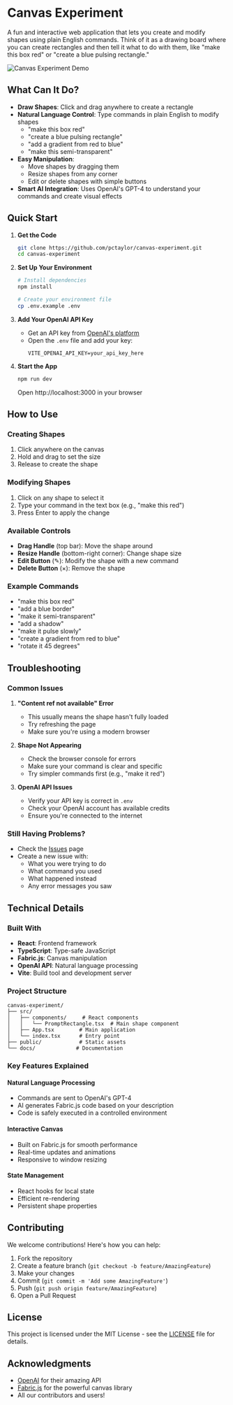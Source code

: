 # Canvas Experiment

A fun and interactive web application that lets you create and modify shapes using plain English commands. Think of it as a drawing board where you can create rectangles and then tell it what to do with them, like "make this box red" or "create a blue pulsing rectangle."

![Canvas Experiment Demo](docs/demo.gif)

## What Can It Do?

- **Draw Shapes**: Click and drag anywhere to create a rectangle
- **Natural Language Control**: Type commands in plain English to modify shapes
  - "make this box red"
  - "create a blue pulsing rectangle"
  - "add a gradient from red to blue"
  - "make this semi-transparent"
- **Easy Manipulation**: 
  - Move shapes by dragging them
  - Resize shapes from any corner
  - Edit or delete shapes with simple buttons
- **Smart AI Integration**: Uses OpenAI's GPT-4 to understand your commands and create visual effects

## Quick Start

1. **Get the Code**
   ```bash
   git clone https://github.com/pctaylor/canvas-experiment.git
   cd canvas-experiment
   ```

2. **Set Up Your Environment**
   ```bash
   # Install dependencies
   npm install

   # Create your environment file
   cp .env.example .env
   ```

3. **Add Your OpenAI API Key**
   - Get an API key from [OpenAI's platform](https://platform.openai.com/api-keys)
   - Open the `.env` file and add your key:
     ```
     VITE_OPENAI_API_KEY=your_api_key_here
     ```

4. **Start the App**
   ```bash
   npm run dev
   ```
   Open http://localhost:3000 in your browser

## How to Use

### Creating Shapes
1. Click anywhere on the canvas
2. Hold and drag to set the size
3. Release to create the shape

### Modifying Shapes
1. Click on any shape to select it
2. Type your command in the text box (e.g., "make this red")
3. Press Enter to apply the change

### Available Controls
- **Drag Handle** (top bar): Move the shape around
- **Resize Handle** (bottom-right corner): Change shape size
- **Edit Button** (✎): Modify the shape with a new command
- **Delete Button** (×): Remove the shape

### Example Commands
- "make this box red"
- "add a blue border"
- "make it semi-transparent"
- "add a shadow"
- "make it pulse slowly"
- "create a gradient from red to blue"
- "rotate it 45 degrees"

## Troubleshooting

### Common Issues

1. **"Content ref not available" Error**
   - This usually means the shape hasn't fully loaded
   - Try refreshing the page
   - Make sure you're using a modern browser

2. **Shape Not Appearing**
   - Check the browser console for errors
   - Make sure your command is clear and specific
   - Try simpler commands first (e.g., "make it red")

3. **OpenAI API Issues**
   - Verify your API key is correct in `.env`
   - Check your OpenAI account has available credits
   - Ensure you're connected to the internet

### Still Having Problems?
- Check the [Issues](https://github.com/pctaylor/canvas-experiment/issues) page
- Create a new issue with:
  - What you were trying to do
  - What command you used
  - What happened instead
  - Any error messages you saw

## Technical Details

### Built With
- **React**: Frontend framework
- **TypeScript**: Type-safe JavaScript
- **Fabric.js**: Canvas manipulation
- **OpenAI API**: Natural language processing
- **Vite**: Build tool and development server

### Project Structure
```
canvas-experiment/
├── src/
│   ├── components/     # React components
│   │   └── PromptRectangle.tsx  # Main shape component
│   ├── App.tsx        # Main application
│   └── index.tsx      # Entry point
├── public/            # Static assets
└── docs/             # Documentation
```

### Key Features Explained

#### Natural Language Processing
- Commands are sent to OpenAI's GPT-4
- AI generates Fabric.js code based on your description
- Code is safely executed in a controlled environment

#### Interactive Canvas
- Built on Fabric.js for smooth performance
- Real-time updates and animations
- Responsive to window resizing

#### State Management
- React hooks for local state
- Efficient re-rendering
- Persistent shape properties

## Contributing

We welcome contributions! Here's how you can help:

1. Fork the repository
2. Create a feature branch (`git checkout -b feature/AmazingFeature`)
3. Make your changes
4. Commit (`git commit -m 'Add some AmazingFeature'`)
5. Push (`git push origin feature/AmazingFeature`)
6. Open a Pull Request

## License

This project is licensed under the MIT License - see the [LICENSE](LICENSE) file for details.

## Acknowledgments

- [OpenAI](https://openai.com/) for their amazing API
- [Fabric.js](http://fabricjs.com/) for the powerful canvas library
- All our contributors and users! 